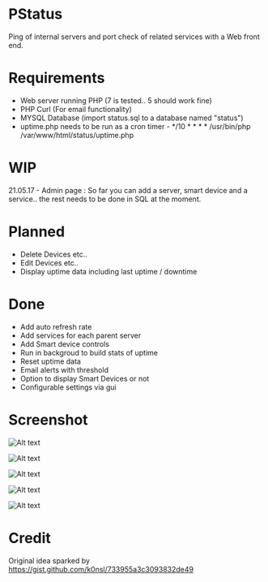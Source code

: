 # PStatus
Ping of internal servers and port check of related services with a Web front end.

# Requirements
* Web server running PHP (7 is tested.. 5 should work fine)
* PHP Curl (For email functionality)
* MYSQL Database (import status.sql to a database named "status")
* uptime.php needs to be run as a cron timer - */10 * * * * /usr/bin/php /var/www/html/status/uptime.php

# WIP

21.05.17 - Admin page : So far you can add a server, smart device and a service.. the rest needs to be done in SQL at the moment.

# Planned
* Delete Devices etc..
* Edit Devices etc..
* Display uptime data including last uptime / downtime

# Done
* Add auto refresh rate
* Add services for each parent server
* Add Smart device controls
* Run in backgroud to build stats of uptime
* Reset uptime data
* Email alerts with threshold
* Option to display Smart Devices or not
* Configurable settings via gui

# Screenshot


![Alt text](/../screenshots/pstatus.png?raw=true "Main Screen")

![Alt text](/../screenshots/pstatus2.png?raw=true "Service Screen")

![Alt text](/../screenshots/pstatus3.png?raw=true "Service Screen")

![Alt text](/../screenshots/pstatus4.png?raw=true "Service Screen")

![Alt text](/../screenshots/pstatus5.png?raw=true "Service Screen")

# Credit 
Original idea sparked by https://gist.github.com/k0nsl/733955a3c3093832de49
